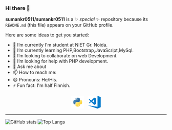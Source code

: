 ### Hi there 👋

**sumankr0511/sumankr0511** is a ✨ _special_ ✨ repository because its `README.md` (this file) appears on your GitHub profile.

Here are some ideas to get you started:

- 🔭 I’m currently I'm student at NIET Gr. Noida.
- 🌱 I’m currently learning PHP,Bootstrap,JavaScript,MySql.
- 👯 I’m looking to collaborate on web Development.
- 🤔 I’m looking for help with PHP development.
- 💬 Ask me about 
- 📫 How to reach me: 
- 😄 Pronouns: He/His.
- ⚡ Fun fact: I'm half Finnish. 
<p align="center">
<img src="https://raw.githubusercontent.com/github/explore/80688e429a7d4ef2fca1e82350fe8e3517d3494d/topics/python/python.png" alt="Python" height="40" style="vertical-align:top; margin:4px">
<img src="https://raw.githubusercontent.com/github/explore/80688e429a7d4ef2fca1e82350fe8e3517d3494d/topics/visual-studio-code/visual-studio-code.png" alt="VS Code" height="40" style="vertical-align:top; margin:4px">
</p>

<hr>

![GitHub stats](https://github-readme-stats.vercel.app/api?username=sumankr0511&show_icons=true&theme=tokyonight)
![Top Langs](https://github-readme-stats.vercel.app/api/top-langs/?username=sumankr0511&theme=tokyonight)
